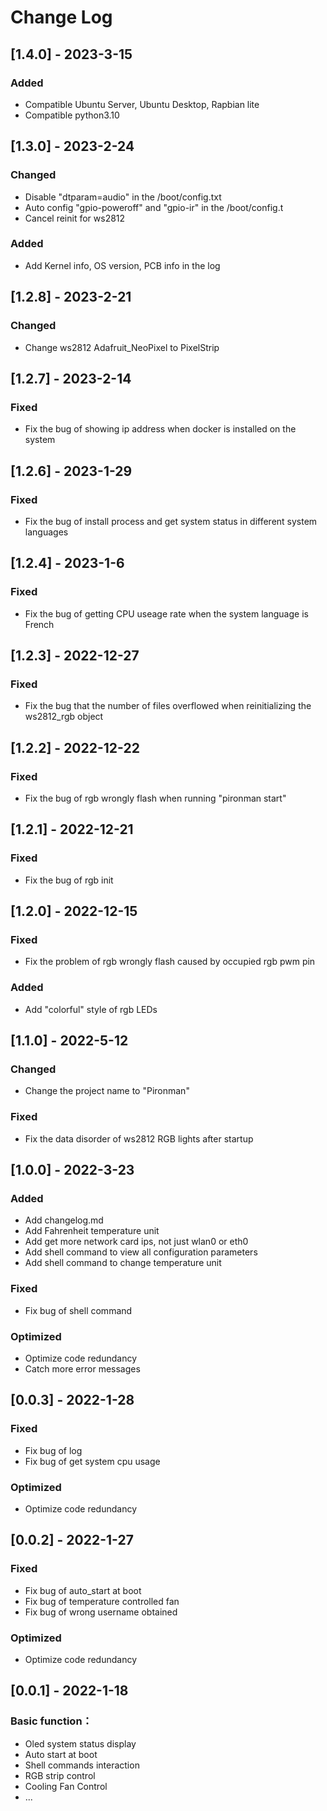 # Change Log

## [1.4.0] - 2023-3-15

### Added
- Compatible Ubuntu Server, Ubuntu Desktop, Rapbian lite
- Compatible  python3.10

## [1.3.0] - 2023-2-24

### Changed
- Disable "dtparam=audio" in the /boot/config.txt
- Auto config "gpio-poweroff" and "gpio-ir" in the /boot/config.t
- Cancel reinit for ws2812

### Added
- Add Kernel info, OS version, PCB info in the log

## [1.2.8] - 2023-2-21

### Changed
- Change ws2812 Adafruit_NeoPixel to PixelStrip


## [1.2.7] - 2023-2-14

### Fixed
- Fix the bug of showing ip address when docker is installed on the system


## [1.2.6] - 2023-1-29

### Fixed
- Fix the bug of install process and get system status in different system languages


## [1.2.4] - 2023-1-6

### Fixed
- Fix the bug of getting CPU useage rate when the system language is French


## [1.2.3] - 2022-12-27

### Fixed
- Fix the bug that the number of files overflowed when reinitializing the ws2812_rgb object

## [1.2.2] - 2022-12-22

### Fixed
- Fix the bug of rgb wrongly flash when running "pironman start"


## [1.2.1] - 2022-12-21

### Fixed
- Fix the bug of rgb init


## [1.2.0] - 2022-12-15

### Fixed
- Fix the problem of rgb wrongly flash caused by occupied rgb pwm pin

### Added
- Add "colorful" style of rgb LEDs

## [1.1.0] - 2022-5-12

### Changed
- Change the project name to "Pironman"


### Fixed
- Fix the data disorder of ws2812 RGB lights after startup


## [1.0.0] - 2022-3-23

### Added
- Add changelog.md
- Add Fahrenheit temperature unit
- Add get more network card ips, not just wlan0 or eth0
- Add shell command to view all configuration parameters
- Add shell command to change temperature unit

### Fixed
- Fix bug of shell command

### Optimized
- Optimize code redundancy
- Catch more error messages


## [0.0.3] - 2022-1-28

### Fixed
- Fix bug of log
- Fix bug of get system cpu usage

### Optimized
- Optimize code redundancy


## [0.0.2] - 2022-1-27

### Fixed
- Fix bug of auto_start at boot
- Fix bug of temperature controlled fan
- Fix bug of wrong username obtained

### Optimized
- Optimize code redundancy


## [0.0.1] - 2022-1-18

### Basic function：
- Oled system status display
- Auto start at boot
- Shell commands interaction
- RGB strip control
- Cooling Fan Control
- ...

